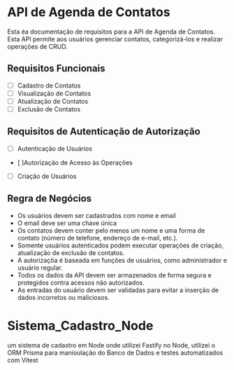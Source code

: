 # API de Agenda de Contatos

Esta éa documentação de requisitos para a API de Agenda de Contatos. Esta API permite aos usuários gerenciar contatos, categorizá-los e realizar operações de CRUD.

## Requisitos Funcionais

- [ ] Cadastro de Contatos
- [ ] Visualização de Contatos
- [ ] Atualização de Contatos
- [ ] Exclusão de Contatos

## Requisitos de Autenticação de Autorização

- [ ] Autenticação de Usuários
- [ ]Autorização de Acesso às Operações
- [ ] Criação de Usuários

## Regra de Negócios

- Os usuários devem ser cadastrados com nome e email
- O email deve ser uma chave única
- Os contatos devem conter pelo menos um nome e uma forma de contato (número de telefone, endereço de e-mail, etc.).
- Somente usuários autenticados podem executar operações de criação, atualização de exclusão de contatos.
- A autorizaçõa é baseada em funções de usuários, como administrador e usuário regular.
- Todos os dados da API devem ser armazenados de forma segura e protegidos contra acessos não autorizados.
- As entradas do usuário devem ser validadas para evitar a inserção de dados incorretos ou maliciosos.
# Sistema_Cadastro_Node
um sistema de cadastro em Node onde utilizei Fastify no Node, utilizei o ORM Prisma para manioulação do Banco de Dados e testes automatizados com Vitest
